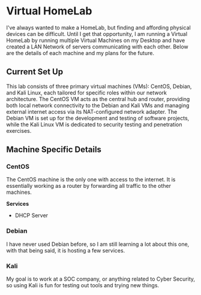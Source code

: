 # Virtual HomeLab
I've always wanted to make a HomeLab, but finding and affording physical devices can be difficult. Until I get that opportunity, I am running a Virtual HomeLab by running multiple Virtual Machines on my Desktop and have created a LAN Network of servers communicating with each other. Below are the details of each machine and my plans for the future. 

## Current Set Up
This lab consists of three primary virtual machines (VMs): CentOS, Debian, and Kali Linux, each tailored for specific roles within our network architecture. The CentOS VM acts as the central hub and router, providing both local network connectivity to the Debian and Kali VMs and managing external internet access via its NAT-configured network adapter. The Debian VM is set up for the development and testing of software projects, while the Kali Linux VM is dedicated to security testing and penetration exercises. 

## Machine Specific Details 

### CentOS
The CentOS machine is the only one with access to the internet. It is essentially working as a router by forwarding all traffic to the other machines.

  __Services__
- DHCP Server


### Debian
I have never used Debian before, so I am still learning a lot about this one, with that being said, it is hosting a few services.

### Kali
My goal is to work at a SOC company, or anything related to Cyber Security, so using Kali is fun for testing out tools and trying new things.
